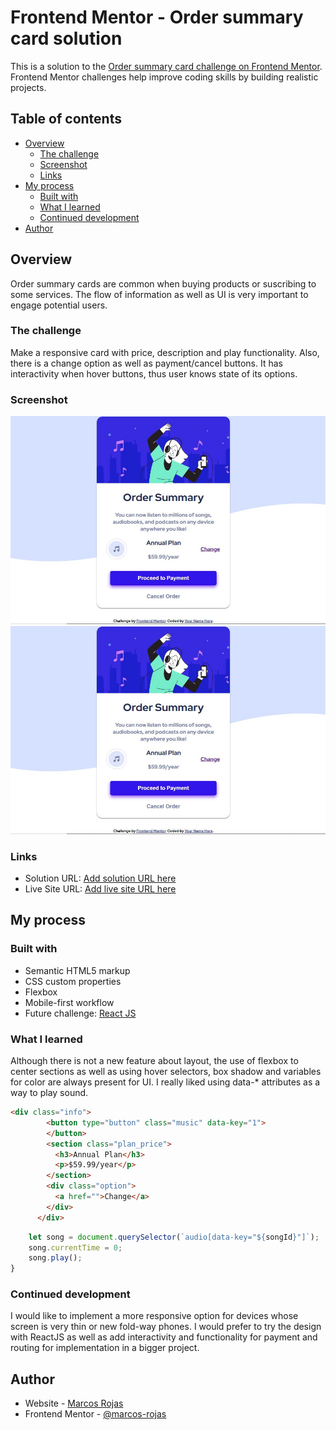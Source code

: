 # Frontend Mentor - Order summary card solution

This is a solution to the [Order summary card challenge on Frontend Mentor](https://www.frontendmentor.io/challenges/order-summary-component-QlPmajDUj). Frontend Mentor challenges help improve coding skills by building realistic projects. 

## Table of contents

- [Overview](#overview)
  - [The challenge](#the-challenge)
  - [Screenshot](#screenshot)
  - [Links](#links)
- [My process](#my-process)
  - [Built with](#built-with)
  - [What I learned](#what-i-learned)
  - [Continued development](#continued-development)
- [Author](#author)

## Overview
Order summary cards are common when buying products or suscribing to some
services. The flow of information as well as UI is very important to engage
potential users.

### The challenge
Make a responsive card with price, description and play functionality. Also,
there is a change option as well as payment/cancel buttons. It has interactivity
when hover buttons, thus user knows state of its options.

### Screenshot

![Preview for the Order summary card desktop](./design/desktop-view.jpg)
![Preview for the Order summary card phone](./design/desktop-view.jpg)

### Links

- Solution URL: [Add solution URL here](https://github.com/marcos-rojas/FrontEndMentorC1)
- Live Site URL: [Add live site URL here](https://marcos-rojas.github.io/FrontEndMentorC1/)

## My process

### Built with

- Semantic HTML5 markup
- CSS custom properties
- Flexbox
- Mobile-first workflow
- Future challenge: [React JS](https://reactjs.org/)

### What I learned

Although there is not a new feature about layout, the use of flexbox
to center sections as well as using hover selectors, box shadow and
variables for color are always present for UI. I really liked using
data-* attributes as a way to play sound.

```html
<div class="info">
        <button type="button" class="music" data-key="1">
        </button>
        <section class="plan_price">
          <h3>Annual Plan</h3> 
          <p>$59.99/year</p> 
        </section>
        <div class="option">
          <a href="">Change</a>
        </div>
      </div>
```

```js
    let song = document.querySelector(`audio[data-key="${songId}"]`);
    song.currentTime = 0;
    song.play();
}
```

### Continued development

I would like to implement a more responsive option for devices whose screen is very
thin or new fold-way phones. I would prefer to try the design with ReactJS as well
as add interactivity and functionality for payment and routing for implementation
in a bigger project.

## Author

- Website - [Marcos Rojas](https://marcos-rojas.github.io/portfolio/)
- Frontend Mentor - [@marcos-rojas](https://www.frontendmentor.io/profile/marcos-rojas)

